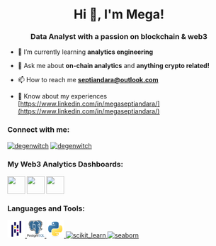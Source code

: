 <h1 align="center">Hi 👋, I'm Mega!</h1>
<h3 align="center">Data Analyst with a passion on blockchain & web3</h3>

- 🔭 I’m currently learning **analytics engineering**

- 💬 Ask me about **on-chain analytics** and **anything crypto related!**

- 📫 How to reach me **septiandara@outlook.com**

- 📄 Know about my experiences [https://www.linkedin.com/in/megaseptiandara/](https://www.linkedin.com/in/megaseptiandara/)

<h3 align="left">Connect with me:</h3>
<p align="left">
<a href="https://twitter.com/degenwitch" target="blank"><img align="center" src="https://raw.githubusercontent.com/rahuldkjain/github-profile-readme-generator/master/src/images/icons/Social/twitter.svg" alt="degenwitch" height="30" width="40" /></a>
<a href="https://instagram.com/degenwitch" target="blank"><img align="center" src="https://raw.githubusercontent.com/rahuldkjain/github-profile-readme-generator/master/src/images/icons/Social/instagram.svg" alt="degenwitch" height="30" width="40" /></a>
</p>

<h3 align="left">My Web3 Analytics Dashboards:</h3>
<p align="left">
<a href="https://query.nansen.ai/public/dashboards/Hk93n66vsO0uvycfui8ypF2xcpNhpraxfwX5AWZJ" target="blank"><img align="center" src="https://assets-global.website-files.com/60118ca1c2eab61d24bcf151/62f2887e77e3f7ac05a755b6_Nansen_Logomark.png" height="40" width="40" /></a>
<a href="https://flipsidecrypto.xyz/degenwitch" target="blank"><img align="center" src="https://avatars.githubusercontent.com/u/32752226?s=280&v=4" height="40" width="40" /></a>
<a href="https://dune.com/septiandara/Uniswap-in-L2-Chain" target="blank"><img align="center" src="https://media.fintastico.com/images/logos/dune_logo_2022.png" height="40" width="40" /></a>
</p>

<h3 align="left">Languages and Tools:</h3>
<p align="left"> <a href="https://pandas.pydata.org/" target="_blank" rel="noreferrer"> <img src="https://raw.githubusercontent.com/devicons/devicon/2ae2a900d2f041da66e950e4d48052658d850630/icons/pandas/pandas-original.svg" alt="pandas" width="40" height="40"/> </a> <a href="https://www.postgresql.org" target="_blank" rel="noreferrer"> <img src="https://raw.githubusercontent.com/devicons/devicon/master/icons/postgresql/postgresql-original-wordmark.svg" alt="postgresql" width="40" height="40"/> </a> <a href="https://www.python.org" target="_blank" rel="noreferrer"> <img src="https://raw.githubusercontent.com/devicons/devicon/master/icons/python/python-original.svg" alt="python" width="40" height="40"/> </a> <a href="https://scikit-learn.org/" target="_blank" rel="noreferrer"> <img src="https://upload.wikimedia.org/wikipedia/commons/0/05/Scikit_learn_logo_small.svg" alt="scikit_learn" width="40" height="40"/> </a> <a href="https://seaborn.pydata.org/" target="_blank" rel="noreferrer"> <img src="https://seaborn.pydata.org/_images/logo-mark-lightbg.svg" alt="seaborn" width="40" height="40"/> </a> </p>


